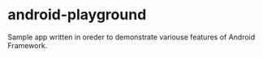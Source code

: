 # android-playground

Sample app written in oreder to demonstrate variouse features of Android Framework.
